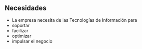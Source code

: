 ##  Necesidades

 - La empresa necesita de las Tecnologías de Información para 
  - soportar
  - facilizar
  - optimizar
  - impulsar el negocio
